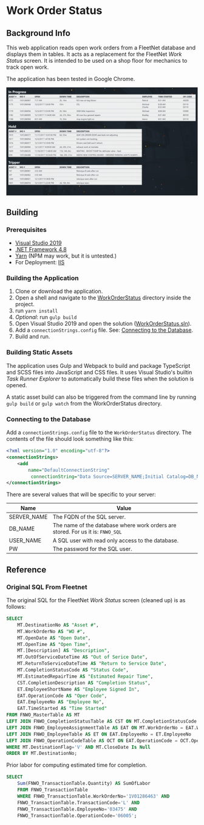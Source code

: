 # Work Order Status

## Background Info
This web application reads open work orders from a FleetNet database
and displays them in tables.
It acts as a replacement for the FleetNet *Work Status* screen.
It is intended to be used on a shop floor for mechanics to track open work.

The application has been tested in Google Chrome.

![Screenshot of the Application](./screenshot.png)

## Building
### Prerequisites
* [Visual Studio 2019](https://www.visualstudio.com/downloads/)
* [.NET Framework 4.8](https://www.microsoft.com/net/download/dotnet-framework-runtime/net48)
* [Yarn](https://yarnpkg.com/en/) (NPM may work, but it is untested.)
* For Deployment: [IIS](https://www.iis.net/)

### Building the Application
1. Clone or download the application.
2. Open a shell and navigate to the [WorkOrderStatus](./WorkOrderStatus/) directory inside the project.
3. run `yarn install`
4. *Optional*: run `gulp build`
5. Open Visual Studio 2019 and open the solution ([WorkOrderStatus.sln](./WorkOrderStatus.sln)).
6. Add a `connectionStrings.config` file. See: [Connecting to the Database](#connecting-to-the-database).
7. Build and run.

### Building Static Assets
The application uses Gulp and Webpack to build and package
TypeScript and SCSS files into JavaScript and CSS files.
It uses Visual Studio's builtin *Task Runner Explorer*
to automatically build these files when the solution is opened.

A static asset build can also be triggered from the command line by running
`gulp build` or `gulp watch` from the WorkOrderStatus directory.

### Connecting to the Database

Add a `connectionStrings.config` file to the `WorkOrderStatus` directory.
The contents of the file should look something like this:

```xml
<?xml version="1.0" encoding="utf-8"?>
<connectionStrings>
	<add
		name="DefaultConnectionString"
		 connectionString="Data Source=SERVER_NAME;Initial Catalog=DB_NAME;Integrated Security=False;Persist Security Info=True;User ID=USER_NAME;Password=PW;MultipleActiveResultSets=True" providerName="System.Data.SqlClient" />
</connectionStrings>
```

There are several values that will be specific to your server:

| Name        | Value                                                                           |
|-------------|---------------------------------------------------------------------------------|
| SERVER_NAME | The FQDN of the SQL server.                                                     |
| DB_NAME     | The name of the database where work orders are stored. For us it is: `FNWO_SQL` |
| USER_NAME   | A SQL user with read only access to the database.                               |
| PW          | The password for the SQL user.                                                  |

## Reference
### Original SQL From Fleetnet
The original SQL for the FleetNet *Work Status* screen (cleaned up)
is as follows:

```SQL
SELECT
	MT.DestinationNo AS "Asset #",
	MT.WorkOrderNo AS "WO #",
	MT.OpenDate AS "Open Date",
	MT.OpenTime AS "Open Time",
	MT.[Description] AS "Description",
	MT.OutOfServiceDateTime AS "Out of Serice Date",
	MT.ReturnToServiceDateTime AS "Return to Service Date",
	MT.CompletionStatusCode AS "Status Code",
	MT.EstimatedRepairTime AS "Estimated Repair Time",
	CST.CompletionDescription AS "Completion Status",
	ET.EmployeeShortName AS "Employee Signed In",
	EAT.OperationCode AS "Oper Code",
	EAT.EmployeeNo AS "Employee No",
	EAT.TimeStarted AS "Time Started"
FROM FNWO_MasterTable AS MT
LEFT JOIN FNWO_CompletionStatusTable AS CST ON MT.CompletionStatusCode = CST.CompletionStatusCode
LEFT JOIN FNWO_EmployeeAssignmentTable AS EAT ON MT.WorkOrderNo = EAT.WorkOrderNo
LEFT JOIN FNWO_EmployeeTable AS ET ON EAT.EmployeeNo = ET.EmployeeNo
LEFT JOIN FNWO_OperationCodeTable AS OCT ON EAT.OperationCode = OCT.OperationCode
WHERE MT.DestinationFlag='V' AND MT.CloseDate Is Null
ORDER BY MT.DestinationNo;
```

Prior labor for computing estimated time for completion.
```SQL
SELECT
	Sum(FNWO_TransactionTable.Quantity) AS SumOfLabor
	FROM FNWO_TransactionTable
	WHERE FNWO_TransactionTable.WorkOrderNo='1V01286463' AND
	FNWO_TransactionTable.TransactionCode='L' AND
	FNWO_TransactionTable.EmployeeNo='03475' AND
	FNWO_TransactionTable.OperationCode='06005';
```
